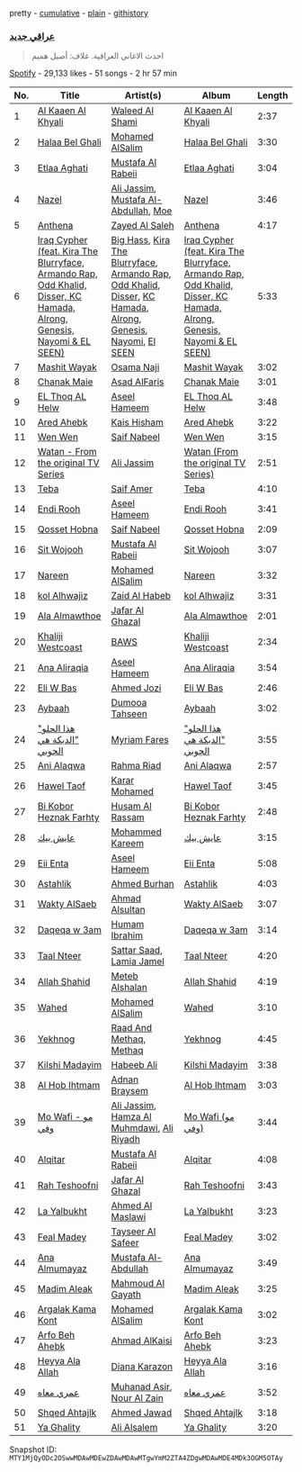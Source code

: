 pretty - [cumulative](/playlists/cumulative/37i9dQZF1DWVSIz2AGspV4.md) - [plain](/playlists/plain/37i9dQZF1DWVSIz2AGspV4) - [githistory](https://github.githistory.xyz/mackorone/spotify-playlist-archive/blob/main/playlists/plain/37i9dQZF1DWVSIz2AGspV4)

### [عراقي جديد](https://open.spotify.com/playlist/37i9dQZF1DWVSIz2AGspV4)

> احدث الاغاني العراقية\. غلاف: أصيل هميم

[Spotify](https://open.spotify.com/user/spotify) - 29,133 likes - 51 songs - 2 hr 57 min

| No. | Title | Artist(s) | Album | Length |
|---|---|---|---|---|
| 1 | [Al Kaaen Al Khyali](https://open.spotify.com/track/0EMIL4R3HQyZkCnIw8DT07) | [Waleed Al Shami](https://open.spotify.com/artist/05LLsyiJRSjBpe54u0jJRz) | [Al Kaaen Al Khyali](https://open.spotify.com/album/2V5GC1ERTCwPPxcvkZEqHl) | 2:37 |
| 2 | [Halaa Bel Ghali](https://open.spotify.com/track/725jIHfBfhBDhGiz4YbNIk) | [Mohamed AlSalim](https://open.spotify.com/artist/5Zkp6UaHTafGRXROGj6W0S) | [Halaa Bel Ghali](https://open.spotify.com/album/7vXcEY4tHpE3aWjD8O28QG) | 3:30 |
| 3 | [Etlaa Aghati](https://open.spotify.com/track/10juBpJzpYj5v0fd6rPJUx) | [Mustafa Al Rabeii](https://open.spotify.com/artist/0jqaRKpjya9UYjDMK6Bg0j) | [Etlaa Aghati](https://open.spotify.com/album/4CZhwExlvM6ij99vFei40Q) | 3:04 |
| 4 | [Nazel](https://open.spotify.com/track/6SEzeBRGe7ogNQixZzebDp) | [Ali Jassim](https://open.spotify.com/artist/0sQhYPLQcT2qUZ5KV25WSe), [Mustafa Al\-Abdullah](https://open.spotify.com/artist/3hHA3JWJQfVAYx5lRTxSxu), [Moe](https://open.spotify.com/artist/4s03DfC6cLxCYirblvaKlO) | [Nazel](https://open.spotify.com/album/4Zyp8rzt5VCSyO7cz066QI) | 3:46 |
| 5 | [Anthena](https://open.spotify.com/track/6qgdwgLxnzZWkAlqAp40jY) | [Zayed Al Saleh](https://open.spotify.com/artist/1l5hkQZj28djsCJWtN62wm) | [Anthena](https://open.spotify.com/album/0c4Bl7iy3X26TdHLshIHZc) | 4:17 |
| 6 | [Iraq Cypher \(feat\. Kira The Blurryface, Armando Rap, Odd Khalid, Disser, KC Hamada, Alrong, Genesis, Nayomi & EL SEEN\)](https://open.spotify.com/track/1WMQlJFH3UIuwAKkoatUo5) | [Big Hass](https://open.spotify.com/artist/2ql58UK3Kq5d32topEu6Tv), [Kira The Blurryface](https://open.spotify.com/artist/4R7pxLuB67BtKVX0BQRIyO), [Armando Rap](https://open.spotify.com/artist/2mFgrI1DeYCb5BMO4TzPkX), [Odd Khalid](https://open.spotify.com/artist/59Ie9C5y5W6M1gBj0FUvkk), [Disser](https://open.spotify.com/artist/1ckKDZAAYGqSHi8quAW7PZ), [KC Hamada](https://open.spotify.com/artist/3blZFhMJ3PjJSnOcoHg8bO), [Alrong](https://open.spotify.com/artist/0A82D7QijLeWDlwIWP2Xrx), [Genesis](https://open.spotify.com/artist/06C9hjoLs86MsWSZysR4hj), [Nayomi](https://open.spotify.com/artist/63pexOL4YuXMRprBVl8wXh), [El SEEN](https://open.spotify.com/artist/13TSKN9KQtsYPmkA5zJwua) | [Iraq Cypher \(feat\. Kira The Blurryface, Armando Rap, Odd Khalid, Disser, KC Hamada, Alrong, Genesis, Nayomi & EL SEEN\)](https://open.spotify.com/album/0v99Q4aIsmzSf0UzYRGg2z) | 5:33 |
| 7 | [Mashit Wayak](https://open.spotify.com/track/0Wq13UFsTy0ZGmwmPd7iaw) | [Osama Naji](https://open.spotify.com/artist/0Wsn2xJsy1aeAPfNviVDm4) | [Mashit Wayak](https://open.spotify.com/album/6ZoXSyv6O4ZMYQt8XVCPIg) | 3:02 |
| 8 | [Chanak Maie](https://open.spotify.com/track/295ovqtdTp6hfkm9vdoe6b) | [Asad AlFaris](https://open.spotify.com/artist/2Onv3ddpJN6BIpxpE4Drh3) | [Chanak Maie](https://open.spotify.com/album/06a1Roqbrkl7c6bfIBlZHF) | 3:01 |
| 9 | [EL Thoq AL Helw](https://open.spotify.com/track/1djs1SBvrnSFsuLySiGTHu) | [Aseel Hameem](https://open.spotify.com/artist/10bqdRYq6Ha83UeU77iXAo) | [EL Thoq AL Helw](https://open.spotify.com/album/2lxYEVZGgHRxIdc4hMWDid) | 3:48 |
| 10 | [Ared Ahebk](https://open.spotify.com/track/086RaoiNdWZofaL01JOOfF) | [Kais Hisham](https://open.spotify.com/artist/5NoDkAWBJIHHBhq2iBtmcn) | [Ared Ahebk](https://open.spotify.com/album/0o4ycxV0Wnj3vUkpojMmMo) | 3:22 |
| 11 | [Wen Wen](https://open.spotify.com/track/3EN1SgNhN2VzewMpYglMKh) | [Saif Nabeel](https://open.spotify.com/artist/2i8aIAYY0wCKbFYWiihztK) | [Wen Wen](https://open.spotify.com/album/1WZvUCn06pvksWG9ZNHata) | 3:15 |
| 12 | [Watan \- From the original TV Series](https://open.spotify.com/track/2MQpKJNVY6hMnkpOHQsAG7) | [Ali Jassim](https://open.spotify.com/artist/0sQhYPLQcT2qUZ5KV25WSe) | [Watan \(From the original TV Series\)](https://open.spotify.com/album/3tzDXEPAYGr7Men2aCgkyG) | 2:51 |
| 13 | [Teba](https://open.spotify.com/track/0uBPeDdplbSOmp12hlLYO4) | [Saif Amer](https://open.spotify.com/artist/748f0zL5X2KNapx8K93SUq) | [Teba](https://open.spotify.com/album/1bS2s5HzuoKbHflXpWcsUS) | 4:10 |
| 14 | [Endi Rooh](https://open.spotify.com/track/1D01O8Tk05AZtAPqMQQT7C) | [Aseel Hameem](https://open.spotify.com/artist/10bqdRYq6Ha83UeU77iXAo) | [Endi Rooh](https://open.spotify.com/album/7HiwjvsxLEWs1IEZ6VK2J9) | 3:41 |
| 15 | [Qosset Hobna](https://open.spotify.com/track/6TuYr2T63OWTdbrfE4luUl) | [Saif Nabeel](https://open.spotify.com/artist/2i8aIAYY0wCKbFYWiihztK) | [Qosset Hobna](https://open.spotify.com/album/1BsByRHVwAH9b6wis4qypY) | 2:09 |
| 16 | [Sit Wojooh](https://open.spotify.com/track/1yjah9rjkjHM9zorRJ7oEi) | [Mustafa Al Rabeii](https://open.spotify.com/artist/0jqaRKpjya9UYjDMK6Bg0j) | [Sit Wojooh](https://open.spotify.com/album/5lapnHKZ01fTIP2doKGWUM) | 3:07 |
| 17 | [Nareen](https://open.spotify.com/track/3pBjDopdAqXsLGdnUxkbzC) | [Mohamed AlSalim](https://open.spotify.com/artist/5Zkp6UaHTafGRXROGj6W0S) | [Nareen](https://open.spotify.com/album/7IHpkI6UerJGlcLK0uII5e) | 3:32 |
| 18 | [kol Alhwajiz](https://open.spotify.com/track/5XZPJVticxjlisRv74oZRB) | [Zaid Al Habeb](https://open.spotify.com/artist/1fIXYnOvlxESOGPL3l10YK) | [kol Alhwajiz](https://open.spotify.com/album/70qix9t2mK54PvFCPT5LYz) | 3:31 |
| 19 | [Ala Almawthoe](https://open.spotify.com/track/3NfQNwOtvNQqP48xFKSegX) | [Jafar Al Ghazal](https://open.spotify.com/artist/33FJbhlNRNQIBQdlSF91sr) | [Ala Almawthoe](https://open.spotify.com/album/053pOViKjZOnMsG4fHhq7N) | 2:01 |
| 20 | [Khaliji Westcoast](https://open.spotify.com/track/5oVcQLyEEJDiIoNPNi2pUQ) | [BAWS](https://open.spotify.com/artist/3AJxg1LAMYLSbiTvuoGXgK) | [Khaliji Westcoast](https://open.spotify.com/album/5atrvsizsJwUKs4Xn3i95t) | 2:34 |
| 21 | [Ana Aliraqia](https://open.spotify.com/track/2oAkR0lyM013o0Z9XLXh3k) | [Aseel Hameem](https://open.spotify.com/artist/10bqdRYq6Ha83UeU77iXAo) | [Ana Aliraqia](https://open.spotify.com/album/3IE0sfMShYbUL8iuZnDxLG) | 3:54 |
| 22 | [Eli W Bas](https://open.spotify.com/track/3fpEyYxdyQx85agEsmwO55) | [Ahmed Jozi](https://open.spotify.com/artist/2UJj51oYPoSej5kE75b4vF) | [Eli W Bas](https://open.spotify.com/album/5OcjOoaCpgqXVIl75RRgHt) | 2:46 |
| 23 | [Aybaah](https://open.spotify.com/track/469edw0cqHxQwF4ZpRNYYD) | [Dumooa Tahseen](https://open.spotify.com/artist/0453pwQTyMdU2a66fCFaUQ) | [Aybaah](https://open.spotify.com/album/3Xr5fmb8FO0n4ABBYz7KhY) | 3:02 |
| 24 | ["هذا الحلو "الدبكة هي الچوبي](https://open.spotify.com/track/47DMM1KiRfrqHw3YS7a9Dq) | [Myriam Fares](https://open.spotify.com/artist/1YnW3KicGQq3zD9LcdGJSh) | ["هذا الحلو "الدبكة هي الچوبي](https://open.spotify.com/album/6Jxuxu3edECF9htilsdN3h) | 3:55 |
| 25 | [Ani Alaqwa](https://open.spotify.com/track/3Cj7v2kZNOoqIEcOTcUT6c) | [Rahma Riad](https://open.spotify.com/artist/1JrJQz0AlGYbLxBnOEWfLx) | [Ani Alaqwa](https://open.spotify.com/album/5LNT6XOT8DoNIbEqqSGGgc) | 2:57 |
| 26 | [Hawel Taof](https://open.spotify.com/track/5NRRB0hTDQQo953KAQvs0m) | [Karar Mohamed](https://open.spotify.com/artist/6Hl4Hv6nzDifw6SogShouS) | [Hawel Taof](https://open.spotify.com/album/0jUrAi8X3csj7B7BRIaVU1) | 3:45 |
| 27 | [Bi Kobor Heznak Farhty](https://open.spotify.com/track/55snHuyVXL1X8j714WvR9d) | [Husam Al Rassam](https://open.spotify.com/artist/4WSDfufVR7neAAJngREPth) | [Bi Kobor Heznak Farhty](https://open.spotify.com/album/6kiJlPgbF5wnLQ2gAzxoyt) | 2:48 |
| 28 | [عايش بيك](https://open.spotify.com/track/5o6YB79ykoBierbnPsAj97) | [Mohammed Kareem](https://open.spotify.com/artist/6QuzMPf0Oi2xct379VkfZN) | [عايش بيك](https://open.spotify.com/album/6dJLJRqDIEVQFfEqLWFIyh) | 3:15 |
| 29 | [Eii Enta](https://open.spotify.com/track/2IUrw2RUKWwxP71q5GwmJL) | [Aseel Hameem](https://open.spotify.com/artist/10bqdRYq6Ha83UeU77iXAo) | [Eii Enta](https://open.spotify.com/album/1G3NhiDpVHLKvQZdwZeIiO) | 5:08 |
| 30 | [Astahlik](https://open.spotify.com/track/2qCz9zvGLV479cUTzeXjNq) | [Ahmed Burhan](https://open.spotify.com/artist/7pWG2cgMJbZmMd2a0TqZJ0) | [Astahlik](https://open.spotify.com/album/20vCcB2a5j1MSStibILx1n) | 4:03 |
| 31 | [Wakty AlSaeb](https://open.spotify.com/track/50DAvbOdTVqS0uFSOBbZ2x) | [Ahmad Alsultan](https://open.spotify.com/artist/0bi5RUX7QwU8yOVliycRz8) | [Wakty AlSaeb](https://open.spotify.com/album/3HPlvNI6bh9TROhf6REe8R) | 3:07 |
| 32 | [Daqeqa w 3am](https://open.spotify.com/track/1XTbPVrq3N4xmviSRKLr1P) | [Humam Ibrahim](https://open.spotify.com/artist/5G8jeOHN04AHRt5Ln3kbX4) | [Daqeqa w 3am](https://open.spotify.com/album/0Y545sQM8fPudYGBAzlmuj) | 3:14 |
| 33 | [Taal Nteer](https://open.spotify.com/track/6Zry9g2l8WFpoX83Lky6sq) | [Sattar Saad](https://open.spotify.com/artist/2XwGAWUjz9JYas4QTq0lQN), [Lamia Jamel](https://open.spotify.com/artist/2j7ZTFIAN3WJBMjxhKLmVm) | [Taal Nteer](https://open.spotify.com/album/75rhxEVGf6zhVpWV8tZ7JE) | 4:20 |
| 34 | [Allah Shahid](https://open.spotify.com/track/2su3mVU3b25vzhHBYUX8CS) | [Meteb Alshalan](https://open.spotify.com/artist/7HRVFYJ71mBbcv8gA2qEjA) | [Allah Shahid](https://open.spotify.com/album/5oIMyoc9iYzGFemCMxoIcR) | 4:19 |
| 35 | [Wahed](https://open.spotify.com/track/7fEJ3sevHUm2dQo2fK54o5) | [Mohamed AlSalim](https://open.spotify.com/artist/5Zkp6UaHTafGRXROGj6W0S) | [Wahed](https://open.spotify.com/album/468PmLXWGgd9lrNjfv5e6L) | 3:10 |
| 36 | [Yekhnog](https://open.spotify.com/track/2h9VSz8bhwaVXaSFdRrUXM) | [Raad And Methaq](https://open.spotify.com/artist/2TS6Y2HXkANqlIC7ZNi5zq), [Methaq](https://open.spotify.com/artist/55c0fnBF1EYaA941Z7srCZ) | [Yekhnog](https://open.spotify.com/album/1lvh7PSgMY6Lqt0qNOc9U5) | 4:45 |
| 37 | [Kilshi Madayim](https://open.spotify.com/track/2d5ZY8RmnfKpjt9p60rrzH) | [Habeeb Ali](https://open.spotify.com/artist/7KArBbdJ0GLtkEM3LUv1Fj) | [Kilshi Madayim](https://open.spotify.com/album/4CTIHJlVjVlR34FGTySUDh) | 3:38 |
| 38 | [Al Hob Ihtmam](https://open.spotify.com/track/7qj9jTyc59xB1JmhsFohA0) | [Adnan Braysem](https://open.spotify.com/artist/6tCa22NbsZWw3dmQF0Ac08) | [Al Hob Ihtmam](https://open.spotify.com/album/2q7wM4nFdJAGK2Yxv5pm9E) | 3:03 |
| 39 | [Mo Wafi \- مو وفي](https://open.spotify.com/track/3eetE1j3t8zX4XFPV0lmPD) | [Ali Jassim](https://open.spotify.com/artist/0sQhYPLQcT2qUZ5KV25WSe), [Hamza Al Muhmdawi](https://open.spotify.com/artist/2UgjvFvfz7rQ5Vmu3HeEN5), [Ali Riyadh](https://open.spotify.com/artist/35pMeblJsAHj7ZzQrw4aX9) | [Mo Wafi \(مو وفي\)](https://open.spotify.com/album/2LJBbAAvWPt4ai0H2Cuf9r) | 3:44 |
| 40 | [Alqitar](https://open.spotify.com/track/22ENQINiZBUVm6j6VbnAqv) | [Mustafa Al Rabeii](https://open.spotify.com/artist/0jqaRKpjya9UYjDMK6Bg0j) | [Alqitar](https://open.spotify.com/album/5oH5G4Sper19QXy0jY0UUB) | 4:08 |
| 41 | [Rah Teshoofni](https://open.spotify.com/track/7cp9tzF6U2s4HVq0ehiki2) | [Jafar Al Ghazal](https://open.spotify.com/artist/33FJbhlNRNQIBQdlSF91sr) | [Rah Teshoofni](https://open.spotify.com/album/56AYOsPwukW0TSGTpobwxM) | 3:43 |
| 42 | [La Yalbukht](https://open.spotify.com/track/3q6f7xBrpHwt8PvmWCMuXZ) | [Ahmed Al Maslawi](https://open.spotify.com/artist/00VUV8R7oHc6FSLFyNmwFa) | [La Yalbukht](https://open.spotify.com/album/4hWmhWJk8VZeoIfl8nesys) | 3:23 |
| 43 | [Feal Madey](https://open.spotify.com/track/6cSa8DLoUgXAIsQnqqad8H) | [Tayseer Al Safeer](https://open.spotify.com/artist/4PQeohrT8GInzKC3wJFGLa) | [Feal Madey](https://open.spotify.com/album/58QqYgmn1ZWQvkpAsWF7zn) | 3:02 |
| 44 | [Ana Almumayaz](https://open.spotify.com/track/0IgZOwXy1eHCKEdSnZqeeB) | [Mustafa Al\-Abdullah](https://open.spotify.com/artist/3hHA3JWJQfVAYx5lRTxSxu) | [Ana Almumayaz](https://open.spotify.com/album/5F4UqeZgtGS1hbhr19Y91K) | 3:49 |
| 45 | [Madim Aleak](https://open.spotify.com/track/7x3OeqioqJIZD5y0yFEeir) | [Mahmoud Al Gayath](https://open.spotify.com/artist/0vlrGHoVOpmG8ufhbgcJe9) | [Madim Aleak](https://open.spotify.com/album/7tGZPVKKgrV3aJ1fRQUjIj) | 3:25 |
| 46 | [Argalak Kama Kont](https://open.spotify.com/track/2zmQqYm3VvOXtpom1g2N2g) | [Mohamed AlSalim](https://open.spotify.com/artist/5Zkp6UaHTafGRXROGj6W0S) | [Argalak Kama Kont](https://open.spotify.com/album/5u6ahHa7QC2LmKa3oOwHfE) | 3:02 |
| 47 | [Arfo Beh Ahebk](https://open.spotify.com/track/33htRNgoFDhdlRtiDj0Yp2) | [Ahmad AlKaisi](https://open.spotify.com/artist/2BySKMB8pGMBsjVd7AzcQa) | [Arfo Beh Ahebk](https://open.spotify.com/album/5v7qhW0KPrcXbAGwTg99Nm) | 3:23 |
| 48 | [Heyya Ala Allah](https://open.spotify.com/track/2TW62JI3FoBG6NUrMH83cg) | [Diana Karazon](https://open.spotify.com/artist/3faPN9ZqiY5AFpYAe8WqGE) | [Heyya Ala Allah](https://open.spotify.com/album/1Soc8OCAxYycuELmaLibGV) | 3:16 |
| 49 | [عمري معاه](https://open.spotify.com/track/5FocyaDKGbWXWHmX9rESXS) | [Muhanad Asir](https://open.spotify.com/artist/6ZHUebEY5oYuWHCif6ETjK), [Nour Al Zain](https://open.spotify.com/artist/3zjyoiXHu5SgwtRHU7GcMH) | [عمري معاه](https://open.spotify.com/album/3GKBk0aFdDA9JcyNIvPEZN) | 3:52 |
| 50 | [Shqed Ahtajlk](https://open.spotify.com/track/4y5RoSOGGB9XS54cO1No8o) | [Ahmed Jawad](https://open.spotify.com/artist/4ZOVwS1XAGOXCKAqTFmsBP) | [Shqed Ahtajlk](https://open.spotify.com/album/6k6itTk9EeV5yddkYUIpIc) | 3:18 |
| 51 | [Ya Ghality](https://open.spotify.com/track/59RLZGo87dYKyPOCcAAgSL) | [Ali Alsalem](https://open.spotify.com/artist/1YH6doLlnZd6Vjd4ylnBjP) | [Ya Ghality](https://open.spotify.com/album/2lNTAtqI85Bl1NVhu4RQp9) | 3:20 |

Snapshot ID: `MTY1MjQyODc2OSwwMDAwMDEwZDAwMDAwMTgwYmM2ZTA4ZDgwMDAwMDE4MDk3OGM5OTAy`
